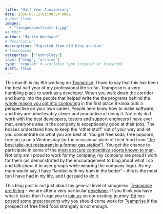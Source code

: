 ```yaml
---
title: "Half Year Anniversary"
date: 2006-05-12T01:00:54.000Z
# post thumb
images:
  - "/images/post/post-1.jpg"
#author
author: "Martin Woodward"
# description
description: "Migrated from old blog archive"
# Taxonomies
categories: ["Technology"]
tags: ["blog", "archive"]
type: "regular" # available type (regular or featured)
draft: false
---
```


This month is my 6th working on [Teamprise](http://www.teamprise.com/).  I have to say that this has been the best half year of my professional life so far.  Teamprise is a very humbling place to work as a developer.  When you walk down the corridor and bump into the people that helped write the the programs behind the [whole reason you got into computing](http://www.ericsink.com/Browser_Wars.html) in the first place it kinda puts a perspective on your own career.  People here know how to make software, and they are unbelievably clever and productive at doing it.  Not only do I work with the best developers, testers and support engineers I have ever met, everyone else in the company is exceptionally good at their jobs.  The bosses understand how to keep the “other stuff” out of your way and let you concentrate on what you are best at.  You get free soda, free popcorn, free pizza on a Wednesday (or the occasional plate of fried food from “[the best take-out restaurant in a former gas station](http://maps.google.com/maps?f=q&hl=en&q=sea+boat+champaign&ll=40.126785,-88.243346&spn=0.019032,0.034633&om=1)”).  You get the chance to participate in some of the [most obscure competitive sports known to man](http://www.ericsink.com/articles/H_O_R_S_E.html). Not only am I proud to work for my company, my company are proud I work for them (as demonstrated by the encouragement to blog about what I do and talk about it to user groups while wearing the company logo).  As my mum would say, I have “landed with my bum in the butter” – this is the most fun I have had in my life, and I get paid to do it.

This blog post is not just about my general level of smugness.  [Teamprise are hiring](http://www.teamprise.com/news/2006/05/now_hiring_software_developer.html) – we are after a very particular [developer](http://www.ericsink.com/No_Programmers.html).  If you think you have what it takes then I urge you to [join us](http://www.teamprise.com/news/2006/05/now_hiring_software_developer.html) on our exciting journey.  [Ed](http://www.edwardthomson.com/blog/) has [posted some great reasons](http://www.edwardthomson.com/blog/2006/05/why_you_should_work_for_teampr.html) why you should come work for [Teamprise](http://www.teamprise.com/)[ ](http://www.teamprise.com/)if the prospect of free fried food strangely is not enough.